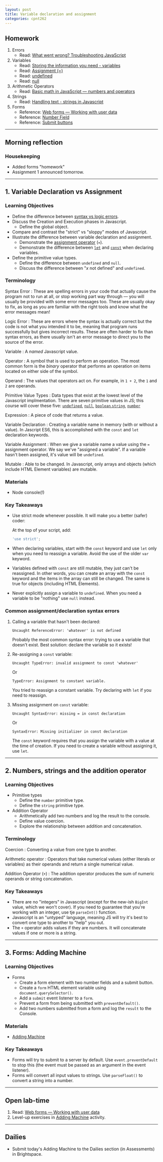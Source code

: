```yaml
---
layout: post
title: Variable declaration and assignment
categories: cpnt262
---
```


## Homework
1. Errors
    - Read: [What went wrong? Troubleshooting JavaScript](https://developer.mozilla.org/en-US/docs/Learn/JavaScript/First_steps/What_went_wrong)
2. Variables
    - Read: [Storing the information you need - variables](https://developer.mozilla.org/en-US/docs/Learn/JavaScript/First_steps/Variables)
    - Read: [Assignment (=)](https://developer.mozilla.org/en-US/docs/Web/JavaScript/Reference/Operators/Assignment)
    - Read: [undefined](https://developer.mozilla.org/en-US/docs/Web/JavaScript/Reference/Global_Objects/undefined)
    - Read: [null](https://developer.mozilla.org/en-US/docs/Web/JavaScript/Reference/Global_Objects/null)
3. Arithmetic Operators
    - Read: [Basic math in JavaScript — numbers and operators](https://developer.mozilla.org/en-US/docs/Learn/JavaScript/First_steps/Math)
4. Strings
    - Read: [Handling text - strings in Javascript](https://developer.mozilla.org/en-US/docs/Learn/JavaScript/First_steps/Strings)
5. Forms
    - Reference: [Web forms — Working with user data](https://developer.mozilla.org/en-US/docs/Learn/Forms)
    - Reference: [Number Field](https://developer.mozilla.org/en-US/docs/Learn/Forms/HTML5_input_types#numeric_field)
    - Reference: [Submit buttons](https://developer.mozilla.org/en-US/docs/Learn/Forms/Basic_native_form_controls#actual_buttons)


---

## Morning reflection
### Housekeeping
- Added forms "homework"
- Assignment 1 announced tomorrow.

---

## 1. Variable Declaration vs Assignment
### Learning Objectives
- Define the difference between [syntax vs logic errors](https://developer.mozilla.org/en-US/docs/Learn/JavaScript/First_steps/What_went_wrong).
- Discuss the Creation and Execution phases in Javascript.
  - Define the global object.
- Compare and contrast the "strict" vs "sloppy" modes of Javascript.
- Illustrate the difference between variable declaration and assignment.
  - Demonstrate the [assignment operator](https://developer.mozilla.org/en-US/docs/Web/JavaScript/Reference/Operators/Assignment) (`=`).
  - Demonstrate the difference between [`let`](https://developer.mozilla.org/en-US/docs/Web/JavaScript/Reference/Statements/let) and [`const`](https://developer.mozilla.org/en-US/docs/Web/JavaScript/Reference/Statements/const) when declaring variables.
- Define the primitive value types.
  - Define the difference between `undefined` and `null`.
  - Discuss the difference between "_x_ not defined" and `undefined`.

### Terminology
Syntax Error
: These are spelling errors in your code that actually cause the program not to run at all, or stop working part way through — you will usually be provided with some error messages too. These are usually okay to fix, as long as you are familiar with the right tools and know what the error messages mean!

Logic Error
: These are errors where the syntax is actually correct but the code is not what you intended it to be, meaning that program runs successfully but gives incorrect results. These are often harder to fix than syntax errors, as there usually isn't an error message to direct you to the source of the error.

Variable
: A _named_ Javascript value.

Operator
: A symbol that is used to perform an operation. The most common form is the _binary_ operator that performs an operation on items located on either side of the symbol.

Operand
: The values that operators act on. For example, in `1 + 2`, the `1` and `2` are operands.

Primitive Value Types
: Data types that exist at the lowest level of the Javascript implmentation. There are seven primitive values in JS; this course will cover these five: [`undefined`](https://developer.mozilla.org/en-US/docs/Glossary/undefined), [`null`](https://developer.mozilla.org/en-US/docs/Glossary/Null), [`boolean`](https://developer.mozilla.org/en-US/docs/Glossary/Boolean),[`string`](https://developer.mozilla.org/en-US/docs/Glossary/String), [`number`](https://developer.mozilla.org/en-US/docs/Glossary/Number)

Expression
: A piece of code that returns a value.

Variable Declaration
: Creating a variable name in memory (with or without a value). In Jascript ES6, this is accomplished with the `const` and `let` declaration keywords.

Variable Assignment
: When we give a variable name a value using the `=` assignment operator. We say we've "assigned a variable". If a variable hasn't been assigned, it's value will be `undefined`.

Mutable
: Able to be changed. In Javascript, only arrays and objects (which include HTML Element variables) are mutable.

### Materials
- Node console(!)

### Key Takeaways
- Use strict mode whenever possible. It will make you a better (safer) coder:

    At the top of your script, add:

    ```js
    'use strict';
    ```

- When declaring variables, start with the `const` keyword and use `let` only when you need to reassign a variable. Avoid the use of the older `var` keyword.
- Variables defined with `const` are still mutable, they just can't be reassigned. In other words, you can create an array with the `const` keyword and the items in the array can still be changed. The same is true for objects (including HTML Elements).
- Never explicitly assign a variable to `undefined`. When you need a variable to be "nothing" use `null` instead.

### Common assignment/declaration syntax errors
1. Calling a variable that hasn't been declared:

    ```
    Uncaught ReferenceError: 'whatever' is not defined
    ```

    Probably the most common syntax error: trying to use a variable that doesn't exist. Best solution: declare the variable so it exists!

2. Re-assigning a `const` variable:

    ```
    Uncaught TypeError: invalid assignment to const 'whatever'
    ```

    Or

    ```
    TypeError: Assignment to constant variable.
    ```

    You tried to reassign a constant variable. Try declaring with `let` if you need to reassign.

3. Missing assignment on `const` variable:

    ```
    Uncaught SyntaxError: missing = in const declaration
    ```

    Or

    ```
    SyntaxError: Missing initializer in const declaration
    ```

    The `const` keyword requires that you assign the variable with a value at the time of creation. If you need to create a variable without assigning it, use `let`.

---

## 2. Numbers, strings and the addition operator
### Learning Objectives
- Primitive types
  - Define the `number` primitive type.
  - Define the `string` primitive type.
- Addition Operator
  - Arithmetically add two numbers and log the result to the console. 
  - Define value coercion.
  - Explore the relationship between addition and concatenation.

### Terminology
Coercion
: Converting a value from one type to another.

Arithmetic operator
: Operators that take numerical values (either literals or variables) as their operands and return a single numerical value.

Addition Operator (`+`)
: The addition operator produces the sum of numeric operands or string concatenation.

### Key Takeaways
- There are no "integers" in Javascript (except for the new-ish `BigInt` value, which we won't cover). If you need to guarantee that you're working with an integer, use tje `parseInt()` function.
- Javascript is an "untyped" language, meaning JS will try it's best to convert one type to another to "help" you out.
- The `+` operator adds values if they are numbers. It will concatenate values if one or more is a string.

---

## 3. Forms: Adding Machine
### Learning Objectives
- Forms
  - Create a form element with two number fields and a submit button.
  - Create a `form` HTML element variable using `document.querySelector()`. 
  - Add a `submit` event listener to a `form`.
  - Prevent a form from being submitted with `preventDefault()`.
  - Add two numbers submitted from a form and log the `result` to the Console.

### Materials
- [Adding Machine](https://gist.github.com/acidtone/41311f0c2ae259445de4e6ca3b400edc)

### Key Takeaways
- Forms will try to submit to a server by default. Use `event.preventDefault` to stop this (the event must be passed as an argument in the event listener).
- Forms will convert all input values to strings. Use `parseFloat()` to convert a string into a number.

---

## Open lab-time
1. Read: [Web forms — Working with user data](https://developer.mozilla.org/en-US/docs/Learn/Forms)
2. Level-up exercises in [Adding Machine](https://gist.github.com/acidtone/41311f0c2ae259445de4e6ca3b400edc) activity.

---

## Dailies
- Submit today's Adding Machine to the Dailies section (in Assessments) in Brightspace.